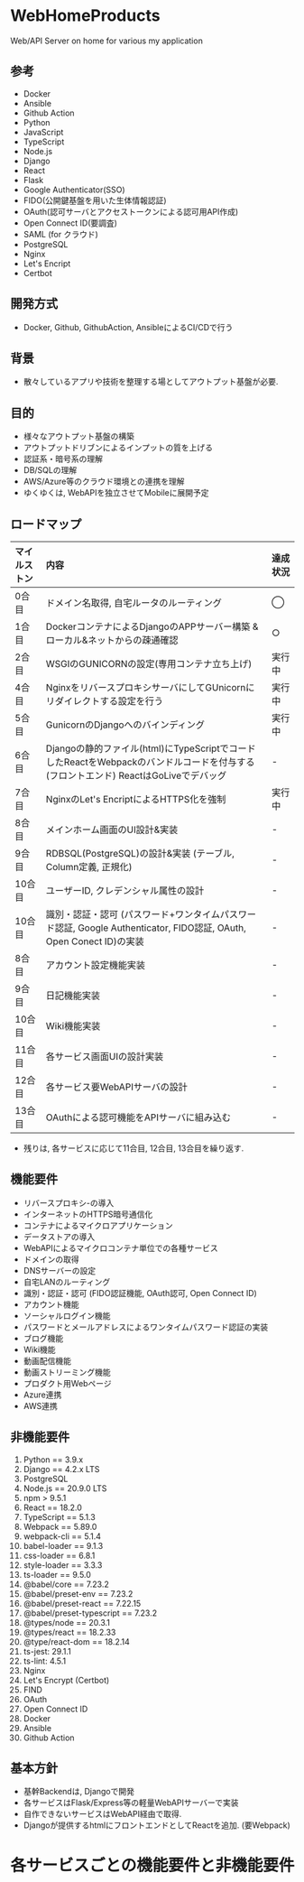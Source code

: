 # WebHomeProducts

Web/API Server on home for various my application

## 参考
+ Docker
+ Ansible
+ Github Action
+ Python
+ JavaScript
+ TypeScript
+ Node.js
+ Django
+ React
+ Flask
+ Google Authenticator(SSO)
+ FIDO(公開鍵基盤を用いた生体情報認証)
+ OAuth(認可サーバとアクセストークンによる認可用API作成)
+ Open Connect ID(要調査)
+ SAML (for クラウド)
+ PostgreSQL
+ Nginx
+ Let's Encript
+ Certbot

## 開発方式
+ Docker, Github, GithubAction, AnsibleによるCI/CDで行う


## 背景
+ 散々しているアプリや技術を整理する場としてアウトプット基盤が必要.

## 目的
+ 様々なアウトプット基盤の構築
+ アウトプットドリブンによるインプットの質を上げる
+ 認証系・暗号系の理解
+ DB/SQLの理解
+ AWS/Azure等のクラウド環境との連携を理解
+ ゆくゆくは, WebAPIを独立させてMobileに展開予定

## ロードマップ
| マイルストン | 内容 | 達成状況 |
| :-- | :-- | :-- |
| 0合目 | ドメイン名取得, 自宅ルータのルーティング | ◯ |
| 1合目 | DockerコンテナによるDjangoのAPPサーバー構築 & ローカル&ネットからの疎通確認 | ○ |
| 2合目 | WSGIのGUNICORNの設定(専用コンテナ立ち上げ) | 実行中 |
| 4合目 | NginxをリバースプロキシサーバにしてGUnicornにリダイレクトする設定を行う |  実行中 |
| 5合目 | GunicornのDjangoへのバインディング | 実行中 |
| 6合目 | Djangoの静的ファイル(html)にTypeScriptでコードしたReactをWebpackのバンドルコードを付与する(フロントエンド) ReactはGoLiveでデバッグ | - |
| 7合目 | NginxのLet's EncriptによるHTTPS化を強制 | 実行中 |
| 8合目 | メインホーム画面のUI設計&実装 | - |
| 9合目 | RDBSQL(PostgreSQL)の設計&実装 (テーブル, Column定義, 正規化) | - |
| 10合目 | ユーザーID, クレデンシャル属性の設計 | - |
| 10合目 | 識別・認証・認可 (パスワード+ワンタイムパスワード認証, Google Authenticator, FIDO認証, OAuth, Open Conect ID)の実装 | - |
| 8合目 | アカウント設定機能実装 | - |
| 9合目 | 日記機能実装 | - |
| 10合目 | Wiki機能実装 | - |
| 11合目 | 各サービス画面UIの設計実装 | - |
| 12合目 | 各サービス要WebAPIサーバの設計 | - |
| 13合目 | OAuthによる認可機能をAPIサーバに組み込む | - |
+ 残りは, 各サービスに応じて11合目, 12合目, 13合目を繰り返す.

## 機能要件
+ リバースプロキシ-の導入
+ インターネットのHTTPS暗号通信化
+ コンテナによるマイクロアプリケーション
+ データストアの導入
+ WebAPIによるマイクロコンテナ単位での各種サービス
+ ドメインの取得
+ DNSサーバーの設定
+ 自宅LANのルーティング
+ 識別・認証・認可 (FIDO認証機能, OAuth認可, Open Connect ID)
+ アカウント機能
+ ソーシャルログイン機能
+ パスワードとメールアドレスによるワンタイムパスワード認証の実装
+ ブログ機能
+ Wiki機能
+ 動画配信機能
+ 動画ストリーミング機能
+ プロダクト用Webページ
+ Azure連携
+ AWS連携


## 非機能要件
1. Python == 3.9.x
2. Django == 4.2.x LTS
3. PostgreSQL
4. Node.js == 20.9.0 LTS
5. npm > 9.5.1
6. React == 18.2.0
7. TypeScript == 5.1.3
8. Webpack == 5.89.0
9. webpack-cli == 5.1.4
10. babel-loader == 9.1.3
11. css-loader == 6.8.1
12. style-loader == 3.3.3
13. ts-loader == 9.5.0
14. @babel/core == 7.23.2
15. @babel/preset-env == 7.23.2
16. @babel/preset-react == 7.22.15
17. @babel/preset-typescript == 7.23.2
18. @types/node == 20.3.1
19. @types/react == 18.2.33
20. @type/react-dom == 18.2.14
21. ts-jest: 29.1.1
22. ts-lint: 4.5.1
23. Nginx
24. Let's Encrypt (Certbot)
25. FIND
26. OAuth
27. Open Connect ID
28. Docker
29. Ansible
30. Github Action

## 基本方針
+ 基幹Backendは, Djangoで開発
+ 各サービスはFlask/Express等の軽量WebAPIサーバーで実装
+ 自作できないサービスはWebAPI経由で取得.
+ Djangoが提供するhtmlにフロントエンドとしてReactを追加. (要Webpack)


# 各サービスごとの機能要件と非機能要件

